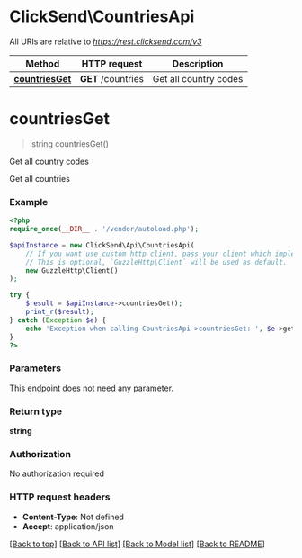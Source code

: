 # ClickSend\CountriesApi

All URIs are relative to *https://rest.clicksend.com/v3*

Method | HTTP request | Description
------------- | ------------- | -------------
[**countriesGet**](CountriesApi.md#countriesget) | **GET** /countries | Get all country codes

# **countriesGet**
> string countriesGet()

Get all country codes

Get all countries

### Example
```php
<?php
require_once(__DIR__ . '/vendor/autoload.php');

$apiInstance = new ClickSend\Api\CountriesApi(
    // If you want use custom http client, pass your client which implements `GuzzleHttp\ClientInterface`.
    // This is optional, `GuzzleHttp\Client` will be used as default.
    new GuzzleHttp\Client()
);

try {
    $result = $apiInstance->countriesGet();
    print_r($result);
} catch (Exception $e) {
    echo 'Exception when calling CountriesApi->countriesGet: ', $e->getMessage(), PHP_EOL;
}
?>
```

### Parameters
This endpoint does not need any parameter.

### Return type

**string**

### Authorization

No authorization required

### HTTP request headers

 - **Content-Type**: Not defined
 - **Accept**: application/json

[[Back to top]](#) [[Back to API list]](../../README.md#documentation-for-api-endpoints) [[Back to Model list]](../../README.md#documentation-for-models) [[Back to README]](../../README.md)


